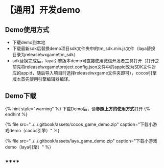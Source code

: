 # 【通用】开发demo

## D**emo使用方式**

* 下载demo到本地
* 下载最新sdk后替换demo项目sdk文件夹中的tm\_sdk.min.js文件（laya替换目录为release\wxgame\tm\_sdk）
* sdk替换完成后，laya引擎版本demo可直接使用微信开发者工具打开（打开之前先将release\wxgame\project.config.json文件中的appid改为SDK文件对应的appid，随后导入项目时选择release\wxgame文件夹即可），cocos引擎版本首先使用引擎编辑器编译。

## **Demo下载**

{% hint style="warning" %}
下载Demo后，请**参照上方的使用方式**打开
{% endhint %}

{% file src="../../.gitbook/assets/cocos\_game\_demo.zip" caption="下载小游戏demo（cocos引擎）" %}

{% file src="../../.gitbook/assets/laya\_game\_demo.zip" caption="下载小游戏demo（laya引擎）" %}

## \*\*\*\*



